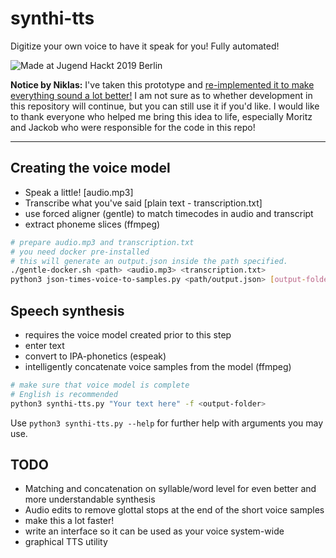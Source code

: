 # synthi-tts

Digitize your own voice to have it speak for you! Fully automated!

![Made at Jugend Hackt 2019 Berlin](http://jhbadge.com/?evt=ber&year=2019)

**Notice by Niklas:** I've taken this prototype and [re-implemented it to make everything sound a lot better!](https://github.com/nkreer/synthi-tts-revamped) I am not sure as to whether development in this repository will continue, but you can still use it if you'd like. I would like to thank everyone who helped me bring this idea to life, especially Moritz and Jackob who were responsible for the code in this repo!

---

## Creating the voice model

- Speak a little! [audio.mp3]
- Transcribe what you've said [plain text - transcription.txt]
- use forced aligner (gentle) to match timecodes in audio and transcript
- extract phoneme slices (ffmpeg)

```bash
# prepare audio.mp3 and transcription.txt
# you need docker pre-installed
# this will generate an output.json inside the path specified.
./gentle-docker.sh <path> <audio.mp3> <transcription.txt>
python3 json-times-voice-to-samples.py <path/output.json> [output-folder]
```

## Speech synthesis

- requires the voice model created prior to this step
- enter text
- convert to IPA-phonetics (espeak)
- intelligently concatenate voice samples from the model (ffmpeg)

```bash
# make sure that voice model is complete
# English is recommended
python3 synthi-tts.py "Your text here" -f <output-folder>
```

Use ```python3 synthi-tts.py --help``` for further help with arguments you may use.

## TODO

* Matching and concatenation on syllable/word level for even better and more understandable synthesis
* Audio edits to remove glottal stops at the end of the short voice samples
* make this a lot faster!
* write an interface so it can be used as your voice system-wide
* graphical TTS utility
